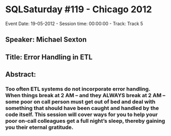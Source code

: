 # SQLSaturday #119 - Chicago 2012
Event Date: 19-05-2012 - Session time: 00:00:00 - Track: Track 5
## Speaker: Michael Sexton
## Title: Error Handling in ETL
## Abstract:
### Too often ETL systems do not incorporate error handling.  When things break at 2 AM – and they ALWAYS break at 2 AM – some poor on call person must get out of bed and deal with something that should have been caught and handled by the code itself.  This session will cover ways for you to help your poor on-call colleagues get a full night’s sleep, thereby gaining you their eternal gratitude.  
